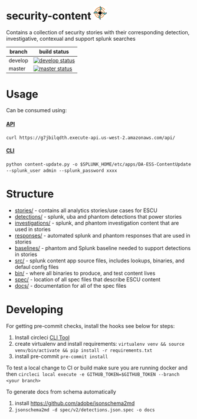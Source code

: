 security-content ![security-content](static/logo.png)
=====

Contains a collection of security stories with their corresponding detection, investigative, contexual and support splunk searches

| branch | build status |
| ---    | ---          |
| develop| [![develop status](https://circleci.com/gh/splunk/security-content/tree/develop.svg?style=svg&circle-token=67ad1fa7779c57d7e5bcfc42bd617baf607ec269)](https://circleci.com/gh/splunk/security-content/tree/develop)|
| master | [![master status](https://circleci.com/gh/splunk/security-content/tree/master.svg?style=svg&circle-token=67ad1fa7779c57d7e5bcfc42bd617baf607ec269)](https://circleci.com/gh/splunk/security-content/tree/master)|

# Usage
Can be consumed using:

#### [API](https://github.com/splunk/security-content-api)
`curl https://g7jbilqdth.execute-api.us-west-2.amazonaws.com/api/`

#### [CLI](https://github.com/splunk/security-content-api/blob/master/content-update.py)
`python content-update.py -o $SPLUNK_HOME/etc/apps/DA-ESS-ContentUpdate --splunk_user admin --splunk_password xxxx`

# Structure
* [stories/](stories/) - contains all analytics stories/use cases for ESCU
* [detections/](detections/) - splunk, uba and phantom detections that power stories
* [investigations/](investigations/) - splunk, and phantom investigation content that are used in stories
* [responses/](responses/) - automated splunk and phantom responses that are used in stories
* [baselines/](baselines/) - phantom and Splunk baseline needed to support detections in stories
* [src/](src/) - splunk content app source files, includes lookups, binaries, and defaul config files
* [bin/](bin/) - where all binaries to produce, and test content lives
* [spec/](spec/) - location of all spec files that describe ESCU content
* [docs/](docs/) - documentation for all of the spec files

# Developing
For getting pre-commit checks, install the hooks see below for steps:
1. Install circleci [CLI Tool](https://circleci.com/docs/2.0/local-cli/#installation)
2. create virtualenv and install requirements: `virtualenv venv && source venv/bin/activate && pip install -r requirements.txt`
3. install pre-commit `pre-commit install`

To test a local change to CI or build make sure you are running docker and then
`circleci local execute -e GITHUB_TOKEN=$GITHUB_TOKEN --branch <your branch>`

To generate docs from schema automatically
1. install https://github.com/adobe/jsonschema2md
2. `jsonschema2md -d spec/v2/detections.json.spec -o docs`
